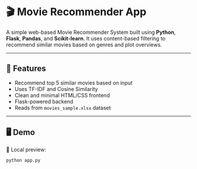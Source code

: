 # 🎬 Movie Recommender App

A simple web-based Movie Recommender System built using **Python**, **Flask**, **Pandas**, and **Scikit-learn**. It uses content-based filtering to recommend similar movies based on genres and plot overviews.

---

## 🚀 Features

- Recommend top 5 similar movies based on input
- Uses TF-IDF and Cosine Similarity
- Clean and minimal HTML/CSS frontend
- Flask-powered backend
- Reads from `movies_sample.xlsx` dataset

---

## 🖥️ Demo

🧪 Local preview:  
```bash
python app.py
